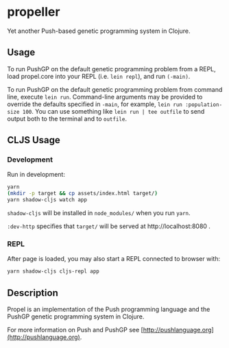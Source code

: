 # propeller

Yet another Push-based genetic programming system in Clojure.

## Usage

To run PushGP on the default genetic programming problem 
from a REPL, load propel.core into your REPL (i.e. `lein repl`), 
and run `(-main)`.

To run PushGP on the default genetic programming problem from 
command line, execute `lein run`. Command-line arguments may 
be provided to override the defaults specified in `-main`, for 
example, `lein run :population-size 100`. You can use something 
like `lein run | tee outfile` to send output both to the terminal 
and to `outfile`.

## CLJS Usage

### Development

Run in development:

```bash
yarn
(mkdir -p target && cp assets/index.html target/)
yarn shadow-cljs watch app
```

`shadow-cljs` will be installed in `node_modules/` when you run `yarn`.

`:dev-http` specifies that `target/` will be served at http://localhost:8080 .

### REPL

After page is loaded, you may also start a REPL connected to browser with:

```bash
yarn shadow-cljs cljs-repl app
```

## Description

Propel is an implementation of the Push programming 
language and the PushGP genetic programming system in Clojure.

For more information on Push and PushGP see 
[http://pushlanguage.org](http://pushlanguage.org).

